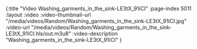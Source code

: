 {:title "Video Washing_garments_in_the_sink-LE3tX_91iCI" :page-index 5011 :layout :video :video-thumbnail-url "/media/videos/Random/Washing_garments_in_the_sink-LE3tX_91iCI.jpg" :video-url "/media/videos/Random/Washing_garments_in_the_sink-LE3tX_91iCI.hls/out.m3u8" :video-description "Washing_garments_in_the_sink-LE3tX_91iCI" }
